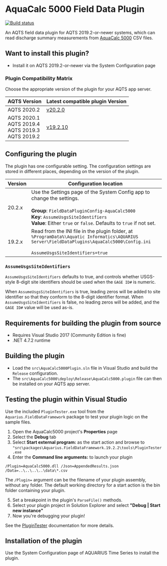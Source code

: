 # AquaCalc 5000 Field Data Plugin

[![Build status](https://ci.appveyor.com/api/projects/status/sw9ylnimsh01dv75/branch/master?svg=true)](https://ci.appveyor.com/project/SystemsAdministrator/aquacalc-5000-field-data-plugin/branch/master)

An AQTS field data plugin for AQTS 2019.2-or-newer systems, which can read discharge summary measurements from [AquaCalc 5000](http://aquacalc.com/Instruments/Products/AquaCalc_5000/aquacalc_5000.html) CSV files.

## Want to install this plugin?

- Install it on AQTS 2019.2-or-newer via the System Configuration page

### Plugin Compatibility Matrix

Choose the appropriate version of the plugin for your AQTS app server.

| AQTS Version | Latest compatible plugin Version |
| --- | --- |
| AQTS 2020.2 | [v20.2.0](https://github.com/AquaticInformatics/aquacalc-5000-field-data-plugin/releases/download/v20.2.0/AquaCalc5000.plugin) |
| AQTS 2020.1<br/>AQTS 2019.4<br/>AQTS 2019.3<br/>AQTS 2019.2| [v19.2.10](https://github.com/AquaticInformatics/aquacalc-5000-field-data-plugin/releases/download/v19.2.10/AquaCalc5000.plugin) |

## Configuring the plugin

The plugin has one configurable setting. The configuration settings are stored in different places, depending on the version of the plugin.

| Version | Configuration location |
| --- | --- |
| 20.2.x | Use the Settings page of the System Config app to change the settings.<br/><br/>**Group**: `FieldDataPluginConfig-AquaCalc5000`<br/>**Key**: `AssumeUsgsSiteIdentifiers`<br/>**Value**: Either `true` or `false`. Defaults to `true` if not set.|
| 19.2.x | Read from the INI file in the plugin folder, at `%ProgramData%\Aquatic Informatics\AQUARIUS Server\FieldDataPlugins\AquaCalc5000\Config.ini`<br/><br/>`AssumeUsgsSiteIdentifiers=true` |

### `AssumeUsgsSiteIdentifiers`
`AssumeUsgsSiteIdentifiers` defaults to true, and controls whether USGS-style 8-digit site identifiers should be used when the `GAGE ID#` is numeric.

When `AssumeUsgsSiteIdentifiers` is true, leading zeros will be added to site identifier so that they conform to the 8-digit identifier format.
When `AssumeUsgsSiteIdentifiers` is false, no leading zeros will be added, and the `GAGE ID#` value will be used as-is.

## Requirements for building the plugin from source

- Requires Visual Studio 2017 (Community Edition is fine)
- .NET 4.7.2 runtime

## Building the plugin

- Load the `src\AquaCalc5000Plugin.sln` file in Visual Studio and build the `Release` configuration.
- The `src\AquaCalc5000\deploy\Release\AquaCalc5000.plugin` file can then be installed on your AQTS app server.

## Testing the plugin within Visual Studio

Use the included `PluginTester.exe` tool from the `Aquarius.FieldDataFramework` package to test your plugin logic on the sample files.

1. Open the AquaCalc5000 project's **Properties** page
2. Select the **Debug** tab
3. Select **Start external program:** as the start action and browse to `"src\packages\Aquarius.FieldDataFramework.19.2.2\tools\PluginTester.exe`
4. Enter the **Command line arguments:** to launch your plugin

```
/Plugin=AquaCalc5000.dll /Json=AppendedResults.json /Data=..\..\..\..\data\*.csv
```

The `/Plugin=` argument can be the filename of your plugin assembly, without any folder. The default working directory for a start action is the bin folder containing your plugin.

5. Set a breakpoint in the plugin's `ParseFile()` methods.
6. Select your plugin project in Solution Explorer and select **"Debug | Start new instance"**
7. Now you're debugging your plugin!

See the [PluginTester](https://github.com/AquaticInformatics/aquarius-field-data-framework/tree/master/src/PluginTester) documentation for more details.

## Installation of the plugin

Use the System Configuration page of AQUARIUS Time Series to install the plugin.
